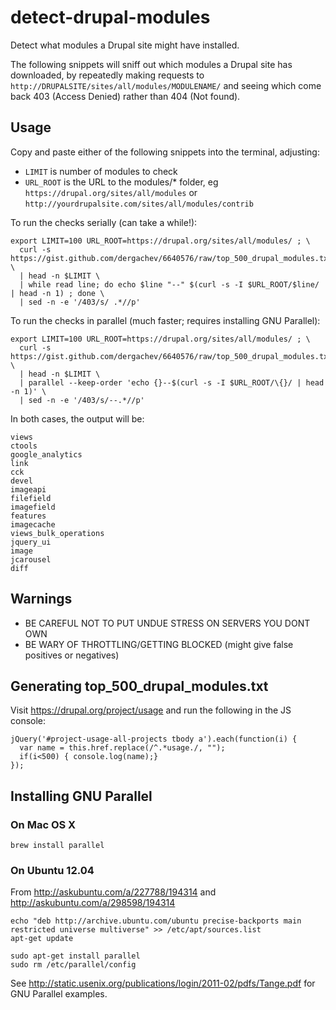 detect-drupal-modules
=====================

Detect what modules a Drupal site might have installed.

The following snippets will sniff out which modules a Drupal site has downloaded, 
by repeatedly making requests to `http://DRUPALSITE/sites/all/modules/MODULENAME/` 
and seeing which come back 403 (Access Denied) rather than 404 (Not found).

## Usage

Copy and paste either of the following snippets into the terminal, adjusting:

* `LIMIT` is number of modules to check
* `URL_ROOT` is the URL to the modules/* folder, eg `https://drupal.org/sites/all/modules` or `http://yourdrupalsite.com/sites/all/modules/contrib`

To run the checks serially (can take a while!):

```
export LIMIT=100 URL_ROOT=https://drupal.org/sites/all/modules/ ; \
  curl -s https://gist.github.com/dergachev/6640576/raw/top_500_drupal_modules.txt \
  | head -n $LIMIT \
  | while read line; do echo $line "--" $(curl -s -I $URL_ROOT/$line/ | head -n 1) ; done \
  | sed -n -e '/403/s/ .*//p'
```

To run the checks in parallel (much faster; requires installing GNU Parallel):

```
export LIMIT=100 URL_ROOT=https://drupal.org/sites/all/modules/ ; \
  curl -s https://gist.github.com/dergachev/6640576/raw/top_500_drupal_modules.txt \
  | head -n $LIMIT \
  | parallel --keep-order 'echo {}--$(curl -s -I $URL_ROOT/\{}/ | head -n 1)' \
  | sed -n -e '/403/s/--.*//p'
```

In both cases, the output will be:

```
views
ctools
google_analytics
link
cck
devel
imageapi
filefield
imagefield
features
imagecache
views_bulk_operations
jquery_ui
image
jcarousel
diff
```

## Warnings 

* BE CAREFUL NOT TO PUT UNDUE STRESS ON SERVERS YOU DONT OWN
* BE WARY OF THROTTLING/GETTING BLOCKED (might give false positives or negatives)

## Generating top_500_drupal_modules.txt

Visit https://drupal.org/project/usage and run the following in the JS console:

```
jQuery('#project-usage-all-projects tbody a').each(function(i) {
  var name = this.href.replace(/^.*usage./, ""); 
  if(i<500) { console.log(name);}
});
``` 

## Installing GNU Parallel

### On Mac OS X

```
brew install parallel
```

### On Ubuntu 12.04

From http://askubuntu.com/a/227788/194314 and http://askubuntu.com/a/298598/194314

```
echo "deb http://archive.ubuntu.com/ubuntu precise-backports main restricted universe multiverse" >> /etc/apt/sources.list
apt-get update

sudo apt-get install parallel
sudo rm /etc/parallel/config
```

See http://static.usenix.org/publications/login/2011-02/pdfs/Tange.pdf for GNU Parallel examples.
